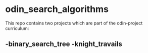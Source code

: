 # odin_search_algorithms

This repo contains two projects which are part of the odin-project curriculum:

-binary_search_tree
-knight_travails
-
